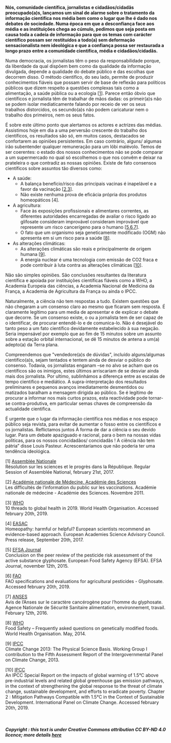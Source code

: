 **Nós, comunidade científica, jornalistas e cidadãos/cidadãs preocupado(a)s, lançamos um sinal de alarme sobre o tratamento da informação cientifica nos média bem como o lugar que lhe é dado nos debates de sociedade. Numa época em que a desconfiança face aos média e as instituições chega ao cúmulo, pedimos que seja posta em causa toda a cadeia de informação para que os temas com carácter científico possam ser restituídos a todo(a) sem deformação sensacionalista nem ideológica e que a confiança possa ser restaurada a longo prazo entre a comunidade cientifica, média e cidadãos/cidadãs.**

Numa democracia, os jornalistas têm o peso da responsabilidade porque, da liberdade da qual dispõem bem como da qualidade da informação divulgada, depende a qualidade do debate público e das escolhas que decorrem disso. O método científico, do seu lado, permite de produzir conhecimentos fiáveis que possam servir de base de reflexão para políticos públicos que dizem respeito a questões complexas tais como a alimentação, a saúde pública ou a ecologia [[1](#ref1)]. Parece então óbvio que científicos e jornalista têm de trabalhar de mãos dadas: os primeir(a)s não se podem isolar mediaticamente falando por receio de ver os seus trabalhos distorcidos, os secundo(a)s não podem caricaturar nem o trabalho dos primeiros, nem os seus fatos.

É sobre este último ponto que alertamos os actores e actrizes das médias. Assistimos hoje em dia a uma perversão crescente do trabalho dos científicos, os resultados são só, em muitos casos, destacados se confortarem as opiniões persistentes. Em caso contrário, alguns/ algumas irão subentender qualquer remuneração para um lóbi malévolo. Temos de ser coerentes: o estado dos nossos conhecimentos não se pode comparar a um supermercado no qual só escolhemos o que nos convêm e deixar na prateleira o que contradiz as nossas opiniões. Existe de fato consensos científicos sobre assuntos tão diversos como:

- A saúde:
  - A balança benefício/risco das principais vacinas é inapelável e a favor da vacinação [[2](#ref2),[3](#ref3)].
  - Não existe nenhuma prova de eficácia própria dos produtos homeopáticos [4].
- A agricultura:
  - Face às exposições profissionais e alimentares correntes, as diferentes autoridades encarregadas de avaliar o risco ligado ao glifosate consideram improvável consideram improvável que represente um risco cancerígeno para o humano [[5](#ref5),[6](#ref6),[7](#ref7)].
  - O fato que um organismo seja geneticamente modificado (OGM) não apresenta em si um risco para a saúde [[8](#ref8)].
- As alterações climáticas:
  - As alterações climáticas são reais e principalmente de origem humana [[9](#ref9)].
  - A energia nuclear é uma tecnologia com emissão de CO2 fraca e pode contribuir à luta contra as alterações climáticas [[10](#ref10)].

Não são simples opiniões. São conclusões resultantes da literatura científica e apoiada por instituições científicas fiáveis como a WHO, a Academia Europeia das ciências, a Academia Nacional de Medicina da França, a Academia de Agricultura da França ou ainda o IPCC.

Naturalmente, a ciência não tem respostas a tudo. Existem questões que não chegaram a um consenso claro ao mesmo que ficaram sem resposta. É claramente legítimo para um media de apresentar e de explicar o debate que decorre. Se um consenso existe, o ou a jornalista tem de ser capaz de o identificar, de procurar entendê-lo e de comunica-lo. Não é desejável do tanto peso a um fato científico devidamente estabelecido à sua negação. Seria impensável por exemplo que ao fim de 15 minutos sobre um assunto sobre a estação orbital internacional, se dê 15 minutos de antena a um(a) adepto(a) da Terra plana.

Compreendemos que "vendedore(a)s de dúvidas", incluído alguns/algumas cientifico(a)s, sejam tentados e tentem ainda de desviar o público do consenso. Todavia, os jornalistas enganam –se no alvo se acham que os científicos são os inimigos, estes últimos arriscariam de se desviar ainda mais dos jornalista. Por ultimo, sublinhámos a diferença entre as escalas de tempo cientifico e mediático. A supra-interpretação dos resultados preliminares e pequenos avanços imediatamente desmentidos ou matizados baralham a mensagem dirigida ao público. Se é legítimo de procurar a informar nos mais curtos prazos, esta reactividade pode tornar-se contra-produtiva, em particular semas chaves de compreensão da actualidade cientifica.

É urgente que o lugar da informação científica nos médias e nos espaço público seja revista, para evitar de aumentar o fosso entre os científicos e os jornalistas. Reflictamos juntos À forma de dar a ciência o seu devido lugar. Para um debate apaziguado e racional, para o bem na nossas vidas politicas, para os nossos concidadãos/ concidadãs ! A ciência não tem pátria” disse Louis Pasteur. Acrescentaríamos que não poderia ter uma tendência ideológica.

<a id="ref1">[1]</a> [Assemblée Nationale](http://www.assemblee-nationale.fr/14/ta/ta0926.asp)<br/>
Résolution sur les sciences et le progrès dans la République. Regular Session of Assemblée National, february 21st, 2017.

<a id="ref2">[2]</a> [Académie nationale de Médecine, Académie des Sciences](https://www.academie-sciences.fr/fr/Rapports-ouvrages-avis-et-recommandations-de-l-Academie/la-vaccination-les-risques-d-une-demobilisation.html)<br/>
Les difficultés de l’information du public sur les vaccinations. Académie nationale de médecine - Académie des Sciences. Novembre 2011.

<a id="ref3">[3]</a> [WHO](https://www.who.int/emergencies/ten-threats-to-global-health-in-2019)<br/>
10 threads to global health in 2019. World Health Organisation. Accessed february 20th, 2019.

<a id="ref4">[4]</a> [EASAC](https://easac.eu/press-releases/details/homeopathy-harmful-or-helpful-european-scientists-recommend-an-evidence-based-approach/)<br/>
Homeopathy: harmful or helpful? European scientists recommend an evidence-based approach. European Academies Science Advisory Council. Press release, September 20th, 2017.

<a id="ref5">[5]</a> [EFSA Journal](https://efsa.onlinelibrary.wiley.com/doi/10.2903/j.efsa.2015.4302)<br/>
Conclusion on the peer review of the pesticide risk assessment of the active substance
glyphosate. European Food Safety Agency (EFSA). EFSA Journal, november 12th, 2015.

<a id="ref6">[6]</a> [FAO](http://www.fao.org/fileadmin/templates/agphome/documents/Pests_Pesticides/Specs/Glyphosate_2016_02_10.pdf)<br/>
FAO specifications and evaluations for agricultural pesticides - Glyphosate. Accessed february 20th, 2019.

<a id="ref7">[7]</a> [ANSES](https://www.anses.fr/fr/content/avis-de-l%E2%80%99anses-sur-le-caract%C3%A8re-canc%C3%A9rog%C3%A8ne-pour-l%E2%80%99homme-du-glyphosate)<br/>
Avis de l’Anses sur le caractère cancérogène pour l’homme du glyphosate. Agence Nationale de Sécurité Sanitaire alimentation, environnement, travail. February 12th, 2016.

<a id="ref8">[8]</a> [WHO](https://www.who.int/foodsafety/areas_work/food-technology/faq-genetically-modified-food/en/)<br/>
Food Safety – Frequently asked questions on genetically modified foods.
World Health Organisation. May, 2014.

<a id="ref9">[9]</a> [IPCC](https://www.ipcc.ch/report/ar5/wg1/)<br/>
Climate Change 2013: The Physical Science Basis. Working Group I contribution to the Fifth Assessment Report of the Intergovernmental Panel on Climate Change, 2013.

<a id="ref10">[10]</a> [IPCC](https://www.ipcc.ch/site/assets/uploads/sites/2/2019/02/SR15_Chapter2_Low_Res.pdf)<br/>
An IPCC Special Report on the impacts of global warming of 1.5°C above pre-industrial levels and related global greenhouse gas emission pathways, in the context of strengthening the global response to the threat of climate change, sustainable development, and efforts to eradicate poverty. Chapter 2 : Mitigation Pathways Compatible with 1.5°C in the Context of Sustainable Development. International Panel on Climate Change. Accessed february 20th, 2019.

<br/>

##### Copyright : this text is under Creative Commons attribution CC BY-ND 4.0 licence; more details [here](https://creativecommons.org/licenses/by-nd/4.0/)
